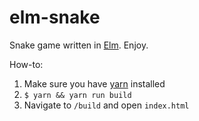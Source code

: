 # elm-snake

Snake game written in [Elm](http://elm-lang.org/). Enjoy.

How-to:

1. Make sure you have [yarn](https://yarnpkg.com) installed
2. `$ yarn && yarn run build`
3. Navigate to `/build` and open `index.html`
